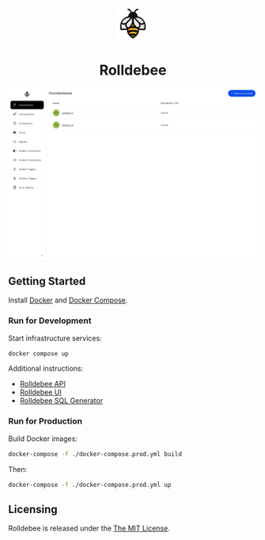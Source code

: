 <!-- markdownlint-disable MD033 MD041 -->
<p align="center">
  <img height="70" src="assets/brand.svg"/>
  <h1 align="center">Rolldebee</h1>
</p>

![](./assets/screencast.gif)

## Getting Started

Install [Docker](https://docs.docker.com/get-docker) and [Docker Compose](https://docs.docker.com/compose/install).

### Run for Development

Start infrastructure services:

```sh
docker compose up
```

Additional instructions:

- [Rolldebee API](api/README.md)
- [Rolldebee UI](ui/README.md)
- [Rolldebee SQL Generator](sqlgen/README.md)

### Run for Production

Build Docker images:

```sh
docker-compose -f ./docker-compose.prod.yml build
```

Then:

```sh
docker-compose -f ./docker-compose.prod.yml up
```

## Licensing

Rolldebee is released under the [The MIT License](./LICENSE).
